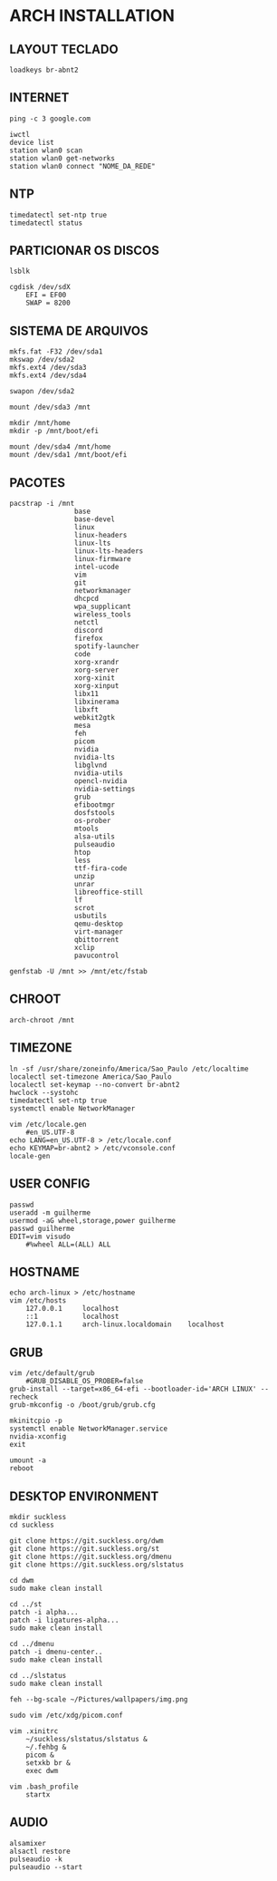 # ARCH INSTALLATION


## LAYOUT TECLADO 
	loadkeys br-abnt2

## INTERNET
	ping -c 3 google.com

	iwctl
	device list
	station wlan0 scan
	station wlan0 get-networks
	station wlan0 connect "NOME_DA_REDE"

## NTP
	timedatectl set-ntp true			
	timedatectl status

## PARTICIONAR OS DISCOS 
	lsblk
	
	cgdisk /dev/sdX 
		EFI = EF00
		SWAP = 8200

## SISTEMA DE ARQUIVOS
	mkfs.fat -F32 /dev/sda1
	mkswap /dev/sda2
	mkfs.ext4 /dev/sda3
	mkfs.ext4 /dev/sda4

	swapon /dev/sda2
	
	mount /dev/sda3 /mnt
	
	mkdir /mnt/home
	mkdir -p /mnt/boot/efi
	
	mount /dev/sda4 /mnt/home
	mount /dev/sda1 /mnt/boot/efi

## PACOTES
	pacstrap -i /mnt 
					base 
					base-devel 
					linux 
					linux-headers 
					linux-lts 
					linux-lts-headers 
					linux-firmware
					intel-ucode
					vim 
					git 
					networkmanager 
					dhcpcd 
					wpa_supplicant 
					wireless_tools 
					netctl
					discord 
					firefox 
					spotify-launcher 
					code 
					xorg-xrandr 
					xorg-server 
					xorg-xinit 
					xorg-xinput
					libx11 
					libxinerama 
					libxft 
					webkit2gtk 
					mesa 
					feh 
					picom 
					nvidia 
					nvidia-lts 
					libglvnd 
					nvidia-utils 
					opencl-nvidia 
					nvidia-settings 
					grub 
					efibootmgr 
					dosfstools 
					os-prober 
					mtools      
					alsa-utils 
					pulseaudio
					htop 
					less 
					ttf-fira-code 
					unzip 
					unrar
					libreoffice-still 
					lf 
					scrot 
					usbutils
					qemu-desktop
					virt-manager
					qbittorrent
					xclip
					pavucontrol
		
	genfstab -U /mnt >> /mnt/etc/fstab
		

## CHROOT
    arch-chroot /mnt

## TIMEZONE
	ln -sf /usr/share/zoneinfo/America/Sao_Paulo /etc/localtime
	localectl set-timezone America/Sao_Paulo
	localectl set-keymap --no-convert br-abnt2
	hwclock --systohc
	timedatectl set-ntp true
	systemctl enable NetworkManager

	vim /etc/locale.gen
		#en_US.UTF-8
	echo LANG=en_US.UTF-8 > /etc/locale.conf
	echo KEYMAP=br-abnt2 > /etc/vconsole.conf
	locale-gen

## USER CONFIG
	passwd
	useradd -m guilherme
	usermod -aG wheel,storage,power guilherme
	passwd guilherme
	EDIT=vim visudo
		#%wheel ALL=(ALL) ALL

## HOSTNAME
	echo arch-linux > /etc/hostname
	vim /etc/hosts
		127.0.0.1     localhost
		::1           localhost
		127.0.1.1     arch-linux.localdomain    localhost

## GRUB
	vim /etc/default/grub
		#GRUB_DISABLE_OS_PROBER=false	
	grub-install --target=x86_64-efi --bootloader-id='ARCH LINUX' --recheck
	grub-mkconfig -o /boot/grub/grub.cfg
	
	mkinitcpio -p
	systemctl enable NetworkManager.service
	nvidia-xconfig
	exit
	
	umount -a
	reboot

## DESKTOP ENVIRONMENT
	mkdir suckless
	cd suckless

	git clone https://git.suckless.org/dwm
	git clone https://git.suckless.org/st
	git clone https://git.suckless.org/dmenu
	git clone https://git.suckless.org/slstatus

	cd dwm
	sudo make clean install

	cd ../st
	patch -i alpha...
	patch -i ligatures-alpha...
	sudo make clean install

	cd ../dmenu
	patch -i dmenu-center..
	sudo make clean install

	cd ../slstatus
	sudo make clean install

	feh --bg-scale ~/Pictures/wallpapers/img.png

	sudo vim /etc/xdg/picom.conf

	vim .xinitrc
		~/suckless/slstatus/slstatus &
		~/.fehbg &
		picom &
		setxkb br &
		exec dwm

	vim .bash_profile
		startx

## AUDIO
	alsamixer
	alsactl restore
	pulseaudio -k
	pulseaudio --start
	
